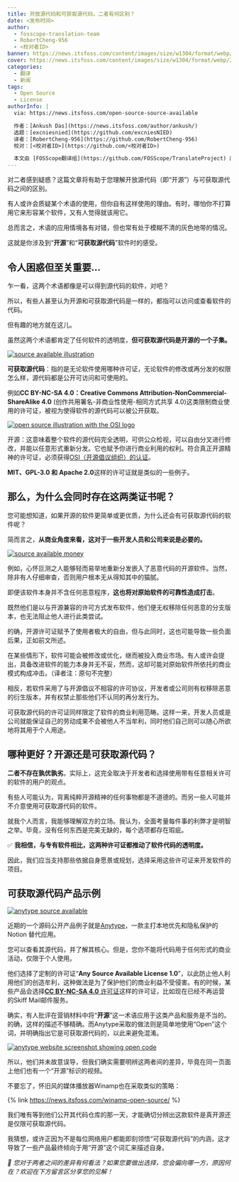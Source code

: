 ```yaml
---
title: 开放源代码和可获取源代码，二者有何区别？
date: <发布时间>
author:
  - fosscope-translation-team
  - RobertCheng-956
  - <校对者ID>
banner: https://news.itsfoss.com/content/images/size/w1304/format/webp/2024/05/open-source-source-available.png
cover: https://news.itsfoss.com/content/images/size/w1304/format/webp/2024/05/open-source-source-available.png
categories:
  - 翻译
  - 新闻
tags:
  - Open Source
  - License
authorInfo: |
  via: https://news.itsfoss.com/open-source-source-available

  作者：[Ankush Das](https://news.itsfoss.com/author/ankush/)
  选题：[excniesnied](https://github.com/excniesNIED)
  译者：[RobertCheng-956](https://github.com/RobertCheng-956)
  校对：[<校对者ID>](https://github.com/<校对者ID>)

  本文由 [FOSScope翻译组](https://github.com/FOSScope/TranslateProject) 原创编译，[开源观察](https://fosscope.com/) 荣誉推出
---
```


对二者感到疑惑？这篇文章将有助于您理解开放源代码（即“开源”）与可获取源代码之间的区别。

<!-- more -->

有人或许会质疑某个术语的使用，但你自有这样使用的理由。有时，哪怕你不打算用它来形容某个软件，又有人觉得就该用它。

总而言之，术语的应用情境各有对错，但也常有处于模糊不清的灰色地带的情况。

这就是你涉及到“**开源**”和“**可获取源代码**”软件时的感受。

## 令人困惑但至关重要...

乍一看，这两个术语都像是可以得到源代码的软件，对吧？

所以，有些人甚至认为开源和可获取源代码是一样的，都指可以访问或查看软件的代码。

但有趣的地方就在这儿。

虽然这两个术语都肯定了任何软件的透明度，**但可获取源代码是开源的一个子集。**

[![source available illustration](https://news.itsfoss.com/content/images/2024/05/source-available.png)](https://news.itsfoss.com/content/images/2024/05/source-available.png)

**可获取源代码**：指的是无论软件使用哪种许可证，无论软件的修改或再分发的权限怎么样，源代码都是公开可访问和可使用的。

例如**CC BY-NC-SA 4.0：Creative Commons Attribution-NonCommercial-ShareAlike 4.0** (创作共用署名-非商业性使用-相同方式共享 4.0)这类限制商业使用的许可证，被视为使得软件的源代码可以被公开获取。

[![open source illustration with the OSI logo](https://news.itsfoss.com/content/images/2024/05/open-source.png)](https://news.itsfoss.com/content/images/2024/05/open-source.png)

开源：这意味着整个软件的源代码完全透明，可供公众检视，可以自由分叉进行修改，并能以任意形式重新分发。它也赋予你进行商业利用的权利。符合真正开源精神的许可证，必须获得[OSI（开源倡议组织）的认证](https://opensource.org/licenses?ref=news.itsfoss.com)。

**MIT、GPL-3.0 和 Apache 2.0**这样的许可证就是类似的一些例子。

## 那么，为什么会同时存在这两类证书呢？

您可能想知道，如果开源的软件更简单或更优质，为什么还会有可获取源代码的软件呢？

简而言之，**从商业角度来看，这对于一些开发人员和公司来说是必要的。**

[![source available money](https://news.itsfoss.com/content/images/2024/05/source-available-money.png)](https://news.itsfoss.com/content/images/2024/05/source-available-money.png)

例如，心怀叵测之人能够轻而易举地重新分发嵌入了恶意代码的开源软件。当然，除非有人仔细审查，否则用户根本无从得知其中的猫腻。

即便该软件本身并不含任何恶意程序，**这也将对原始软件的可靠性造成打击**。

既然他们是以与开源兼容的许可方式发布软件，他们便无权移除任何恶意的分支版本，也无法阻止他人进行此类尝试。

的确，开源许可证赋予了使用者极大的自由，但与此同时，这也可能导致一些负面后果，正如前文所述。

在某些情形下，软件可能会被修改或优化，继而被投入商业市场。有人或许会提出，具备改进软件的能力本身并无不妥，然而，这却可能对原始软件所依托的商业模式构成冲击。（译者注：原句不完整）

相反，若软件采用了与开源倡议不相容的许可协议，开发者或公司则有权移除恶意的衍生版本，并有权禁止那些他们不认同的再分发行为。

可获取源代码的许可证同样限定了软件的商业利用范畴。这样一来，开发人员或是公司就能保证自己的劳动成果不会被他人不当牟利，同时他们自己则可以随心所欲地将其用于个人用途。

## 哪种更好？开源还是可获取源代码？

**二者不存在孰优孰劣**。实际上，这完全取决于开发者和选择使用带有任意相关许可的软件的用户的观点。

有些人可能认为，背离纯粹开源精神的任何事物都是不道德的。而另一些人可能并不介意使用可获取源代码的软件。

就我个人而言，我能够理解双方的立场。我认为，全面考量每件事的利弊才是明智之举。毕竟，没有任何东西是完美无缺的，每个选项都存在瑕疵。

✅ **我相信，与专有软件相比，这两种许可证都推动了软件代码的透明度。**

因此，我们应当支持那些依据自身愿景或规划，选择采用这些许可证来开发软件的项目。

## 可获取源代码产品示例

[![anytype source available](https://news.itsfoss.com/content/images/2024/05/anytype.png)](https://news.itsfoss.com/content/images/2024/05/anytype.png)

近期的一个源码公开产品例子就是[Anytype](https://anytype.io/?ref=news.itsfoss.com)，一款主打本地优先和隐私保护的 Notion 替代应用。

您可以查看其源代码，并了解其核心。但是，您你不能将代码用于任何形式的商业活动，仅限于个人使用。

他们选择了定制的许可证“**Any Source Available License 1.0**”，以此防止他人利用他们的创造牟利，这种做法是为了保护他们的商业利益不受侵害。有的时候，某些产品会选择[**CC BY-NC-SA 4.0** 许可证](https://creativecommons.org/licenses/by-nc-sa/4.0/deed.en?ref=news.itsfoss.com)这样的许可证，比如现在已经不再运营的Skiff Mail邮件服务。

确实，有人批评在营销材料中将“**开源**”这一术语应用于这类产品和服务是不当的。的确，这样的描述不够精确。而Anytype采取的做法则是简单地使用“Open”这个词，并明确指出它是可获取源代码的，以此来避免混淆。

[![anytype website screenshot showing open code](https://news.itsfoss.com/content/images/2024/05/anytype-open.png)](https://news.itsfoss.com/content/images/2024/05/anytype-open.png)

所以，他们并未故意误导，但我们确实需要明辨这两者间的差异，毕竟在同一页面上他们也有一个“开源”标识的视频。

不要忘了，怀旧风的媒体播放器Winamp也在采取类似的策略：

{% link https://news.itsfoss.com/winamp-open-source/ %}

我们唯有等到他们公开其代码仓库的那一天，才能确切分辨出这款软件是真开源还是仅限可获取源代码。

我猜想，或许正因为不是每位网络用户都能即刻领悟“可获取源代码”的内涵，这才导致了一些产品最终倾向于用“开源”这个词汇来描述自身。

*💬 您对于两者之间的差异有何看法？如果您要做出选择，您会偏向哪一方，原因何在？欢迎在下方留言区分享您的见解！*

